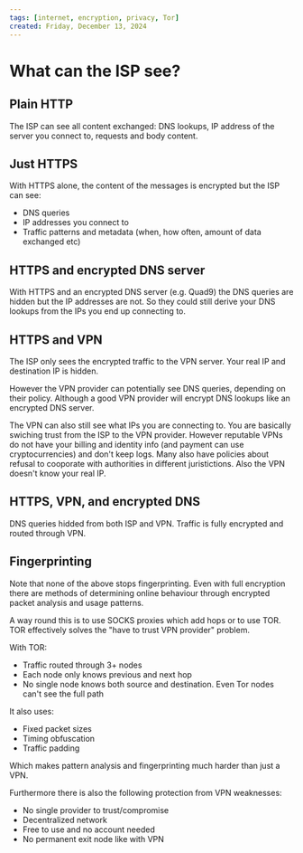 ```yaml
---
tags: [internet, encryption, privacy, Tor]
created: Friday, December 13, 2024
---
```


# What can the ISP see?

## Plain HTTP

The ISP can see all content exchanged: DNS lookups, IP address of the server you
connect to, requests and body content.

## Just HTTPS

With HTTPS alone, the content of the messages is encrypted but the ISP can see:

- DNS queries
- IP addresses you connect to
- Traffic patterns and metadata (when, how often, amount of data exchanged etc)

## HTTPS and encrypted DNS server

With HTTPS and an encrypted DNS server (e.g. Quad9) the DNS queries are hidden
but the IP addresses are not. So they could still derive your DNS lookups from
the IPs you end up connecting to.

## HTTPS and VPN

The ISP only sees the encrypted traffic to the VPN server. Your real IP and
destination IP is hidden.

However the VPN provider can potentially see DNS queries, depending on their
policy. Although a good VPN provider will encrypt DNS lookups like an encrypted
DNS server.

The VPN can also still see what IPs you are connecting to. You are basically
swiching trust from the ISP to the VPN provider. However reputable VPNs do not
have your billing and identity info (and payment can use cryptocurrencies) and
don't keep logs. Many also have policies about refusal to cooporate with
authorities in different juristictions. Also the VPN doesn't know your real IP.

## HTTPS, VPN, and encrypted DNS

DNS queries hidded from both ISP and VPN. Traffic is fully encrypted and routed
through VPN.

## Fingerprinting

Note that none of the above stops fingerprinting. Even with full encryption
there are methods of determining online behaviour through encrypted packet
analysis and usage patterns.

A way round this is to use SOCKS proxies which add hops or to use TOR. TOR
effectively solves the "have to trust VPN provider" problem.

With TOR:

- Traffic routed through 3+ nodes
- Each node only knows previous and next hop
- No single node knows both source and destination. Even Tor nodes can't see the
  full path

It also uses:

- Fixed packet sizes
- Timing obfuscation
- Traffic padding

Which makes pattern analysis and fingerprinting much harder than just a VPN.

Furthermore there is also the following protection from VPN weaknesses:

- No single provider to trust/compromise
- Decentralized network
- Free to use and no account needed
- No permanent exit node like with VPN
